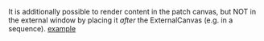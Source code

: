 It is additionally possible to render content in the patch canvas, but NOT in the external window by placing it _after_ the ExternalCanvas (e.g. in a sequence). [example](https://cables.gl/p/An9oal)
